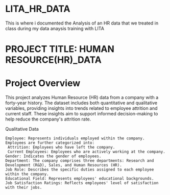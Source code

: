 # LITA_HR_DATA
This is where i documented the Analysis of an HR data that we treated in class during my data anaysis training with LITA

# PROJECT TITLE: HUMAN RESOURCE(HR)_DATA

# Project Overview

This project analyzes Human Resource (HR) data from a company with a forty-year history. The dataset includes both quantitative and qualitative variables, providing insights into trends related to employee attrition and current staff. These insights aim to support informed decision-making to help reduce the company's attrition rate.

Qualitative Data

    Employee: Represents individuals employed within the company. Employees are further categorized into:
     Attrition: Employees who have left the company. 
     Current Employees: Employees who are actively working at the company. 
    Gender: Indicates the gender of employees.
    Department: The company comprises three departments: Research and Development (R&D), Sales, and Human Resources (HR).
    Job Role: Describes the specific duties assigned to each employee within the company.
    Educational Field: Represents employees' educational backgrounds.
    Job Satisfaction Ratings: Reflects employees' level of satisfaction with their jobs.
